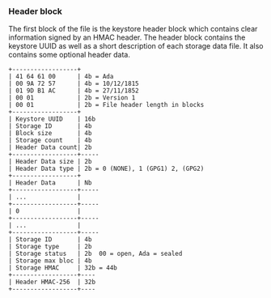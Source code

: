 ### Header block
The first block of the file is the keystore header block which contains clear
information signed by an HMAC header.  The header block contains the keystore
UUID as well as a short description of each storage data file.  It also contains
some optional header data.

```
+------------------+
| 41 64 61 00      | 4b = Ada
| 00 9A 72 57      | 4b = 10/12/1815
| 01 9D B1 AC      | 4b = 27/11/1852
| 00 01            | 2b = Version 1
| 00 01            | 2b = File header length in blocks
+------------------+
| Keystore UUID    | 16b
| Storage ID       | 4b
| Block size       | 4b
| Storage count    | 4b
| Header Data count| 2b
+------------------+-----
| Header Data size | 2b
| Header Data type | 2b = 0 (NONE), 1 (GPG1) 2, (GPG2)
+------------------+
| Header Data      | Nb
+------------------+-----
| ...              |
+------------------+-----
| 0                |
+------------------+-----
| ...              |
+------------------+-----
| Storage ID       | 4b
| Storage type     | 2b
| Storage status   | 2b  00 = open, Ada = sealed
| Storage max bloc | 4b
| Storage HMAC     | 32b = 44b
+------------------+----
| Header HMAC-256  | 32b
+------------------+----
```

